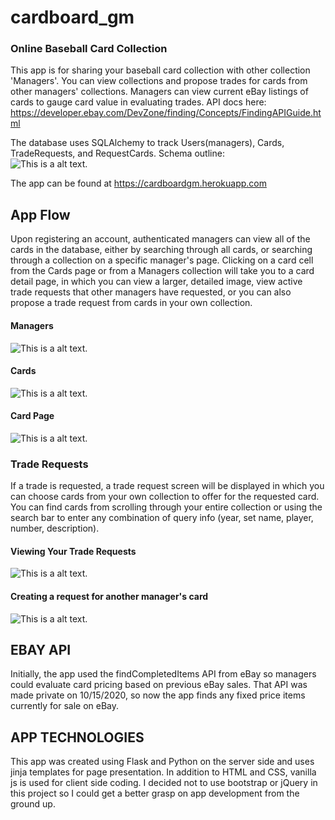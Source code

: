 # cardboard_gm
### Online Baseball Card Collection

This app is for sharing your baseball card collection with other collection 'Managers'.  You can view collections and propose trades for cards from other managers' collections.
Managers can view current eBay listings of cards to gauge card value in evaluating trades.  API docs here: https://developer.ebay.com/DevZone/finding/Concepts/FindingAPIGuide.html

The database uses SQLAlchemy to track Users(managers), Cards, TradeRequests, and RequestCards.  Schema outline:  
![This is a alt text.](https://cardboardgmpics.s3-us-west-2.amazonaws.com/schema-design/cbgmschema.jpg)

The app can be found at https://cardboardgm.herokuapp.com

## App Flow

Upon registering an account, authenticated managers can view all of the cards in the database, either by searching through all cards, or searching
through a collection on a specific manager's page.  Clicking on a card cell from the Cards page or from a Managers collection will take you to a 
card detail page, in which you can view a larger, detailed image, view active trade requests that other managers have requested, or you can also propose 
a trade request from cards in your own collection.

#### Managers 
![This is a alt text.](https://cardboardgmpics.s3-us-west-2.amazonaws.com/schema-design/managers.png)

#### Cards
![This is a alt text.](https://cardboardgmpics.s3-us-west-2.amazonaws.com/schema-design/cards.png)

#### Card Page
![This is a alt text.](https://cardboardgmpics.s3-us-west-2.amazonaws.com/schema-design/card.png)

### Trade Requests

If a trade is requested, a trade request screen will be displayed in which you can choose cards from your own collection to offer for the requested card.
You can find cards from scrolling through your entire collection or using the search bar to enter any combination of query info (year, set name, player, number, description).

#### Viewing Your Trade Requests
![This is a alt text.](https://cardboardgmpics.s3-us-west-2.amazonaws.com/schema-design/request.png)

#### Creating a request for another manager's card
![This is a alt text.](https://cardboardgmpics.s3-us-west-2.amazonaws.com/schema-design/create-request.png)

## EBAY API

Initially, the app used the findCompletedItems API from eBay so managers could evaluate card pricing based on previous eBay sales.  That API was made private
on 10/15/2020, so now the app finds any fixed price items currently for sale on eBay.

## APP TECHNOLOGIES

This app was created using Flask and Python on the server side and uses jinja templates for page presentation.  In addition to HTML and CSS, vanilla js is used for client side coding.  I decided not to use bootstrap or jQuery in this project so I could get a better grasp on app development from the ground up.  
